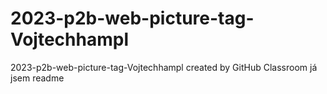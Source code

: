 # 2023-p2b-web-picture-tag-Vojtechhampl
2023-p2b-web-picture-tag-Vojtechhampl created by GitHub Classroom 
já jsem readme
